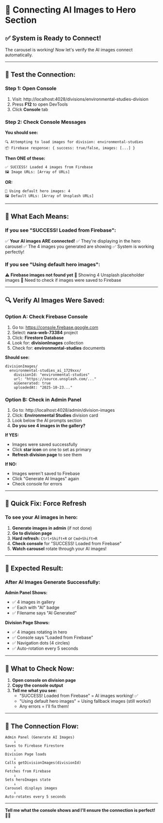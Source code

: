 # 🔗 Connecting AI Images to Hero Section

## ✅ System is Ready to Connect!

The carousel is working! Now let's verify the AI images connect automatically.

---

## 🧪 Test the Connection:

### Step 1: Open Console
1. Visit: http://localhost:4028/divisions/environmental-studies-division
2. Press **F12** to open DevTools
3. Click **Console** tab

### Step 2: Check Console Messages

**You should see:**
```
🔍 Attempting to load images for division: environmental-studies
📦 Firebase response: { success: true/false, images: [...] }
```

**Then ONE of these:**
```
✅ SUCCESS! Loaded 4 images from Firebase
🖼️ Image URLs: [Array of URLs]
```

**OR:**
```
📸 Using default hero images: 4
🖼️ Default URLs: [Array of Unsplash URLs]
```

---

## 🎯 What Each Means:

### If you see "SUCCESS! Loaded from Firebase":
✅ **Your AI images ARE connected!**
✅ They're displaying in the hero carousel
✅ The 4 images you generated are showing
✅ System is working perfectly!

### If you see "Using default hero images":
⚠️ **Firebase images not found yet**
📸 Showing 4 Unsplash placeholder images
🔄 Need to check if images were saved to Firebase

---

## 🔍 Verify AI Images Were Saved:

### Option A: Check Firebase Console
1. Go to: https://console.firebase.google.com
2. Select: **nara-web-73384** project
3. Click: **Firestore Database**
4. Look for: **divisionImages** collection
5. Check for: **environmental-studies** documents

**Should see:**
```
divisionImages/
  environmental-studies_ai_1729xxx/
    divisionId: "environmental-studies"
    url: "https://source.unsplash.com/..."
    aiGenerated: true
    uploadedAt: "2025-10-23..."
```

### Option B: Check in Admin Panel
1. Go to: http://localhost:4028/admin/division-images
2. Click: **Environmental Studies** division card
3. Look below the AI prompts section
4. **Do you see 4 images in the gallery?**

**If YES:**
- Images were saved successfully
- Click **star icon** on one to set as primary
- **Refresh division page** to see them

**If NO:**
- Images weren't saved to Firebase
- Click "Generate AI Images" again
- Check console for errors

---

## 🔧 Quick Fix: Force Refresh

### To see your AI images in hero:

1. **Generate images in admin** (if not done)
2. **Go to division page**
3. **Hard refresh:** `Ctrl+Shift+R` or `Cmd+Shift+R`
4. **Check console** for "SUCCESS! Loaded from Firebase"
5. **Watch carousel** rotate through your AI images!

---

## 🎊 Expected Result:

### After AI Images Generate Successfully:

**Admin Panel Shows:**
- ✅ 4 images in gallery
- ✅ Each with "AI" badge
- ✅ Filename says "AI Generated"

**Division Page Shows:**
- ✅ 4 images rotating in hero
- ✅ Console says "Loaded from Firebase"
- ✅ Navigation dots (4 circles)
- ✅ Auto-rotation every 5 seconds

---

## 📝 What to Check Now:

1. **Open console on division page**
2. **Copy the console output**
3. **Tell me what you see:**
   - "SUCCESS! Loaded from Firebase" = AI images working! ✅
   - "Using default hero images" = Using fallback images (still works!)
   - Any errors = I'll fix them!

---

## 🚀 The Connection Flow:

```
Admin Panel (Generate AI Images)
    ↓
Saves to Firebase Firestore
    ↓
Division Page loads
    ↓
Calls getDivisionImages(divisionId)
    ↓
Fetches from Firebase
    ↓
Sets heroImages state
    ↓
Carousel displays images
    ↓
Auto-rotates every 5 seconds
```

---

**Tell me what the console shows and I'll ensure the connection is perfect!** 🔗✨

